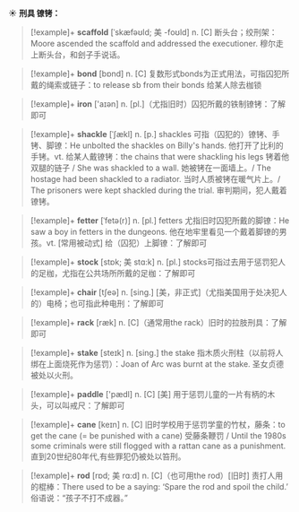 ☀ <span class="category">**刑具 镣铐：**</span>
>[!example]+ <span class="vocabulary">**scaffold**</span> [ˈskæfəʊld; 美 -foʊld]
> <span class="definition">n. [C] 断头台；绞刑架：</span>Moore ascended the scaffold and addressed the executioner. 穆尔走上断头台，和刽子手说话。

>[!example]+ <span class="vocabulary">**bond**</span> [bɒnd] 
> <span class="definition">n. [C] 复数形式bonds为正式用法，可指囚犯所戴的绳索或链子：</span>to release sb from their bonds 给某人除去枷锁

>[!example]+ <span class="vocabulary">**iron**</span> ['aɪən] 
> <span class="definition">n. [pl.]（尤指旧时）囚犯所戴的铁制镣铐：</span>了解即可
           
>[!example]+ <span class="vocabulary">**shackle**</span> [ˈʃækl]
> <span class="definition">n. [p.] shackles 可指（囚犯的）镣铐、手铐、脚镣：</span>He unbolted the shackles on Billy's hands. 他打开了比利的手铐。<span class="definition">vt. 给某人戴镣铐：</span>the chains that were shackling his legs 铐着他双腿的链子 / She was shackled to a wall. 她被铐在一面墙上。/ The hostage had been shackled to a radiator. 当时人质被铐在暖气片上。/ The prisoners were kept shackled during the trial. 审判期间，犯人戴着镣铐。

>[!example]+ <span class="vocabulary">**fetter**</span> [ˈfetə(r)]
> <span class="definition">n. [pl.] fetters 尤指旧时囚犯所戴的脚镣：</span>He saw a boy in fetters in the dungeons. 他在地牢里看见一个戴着脚镣的男孩。<span class="definition">vt. [常用被动式] 给（囚犯）上脚镣：</span>了解即可
           
>[!example]+ <span class="vocabulary">**stock**</span> [stɒk; 美 stɑ:k]
> <span class="definition">n. [pl.] stocks可指过去用于惩罚犯人的足枷，尤指在公共场所所戴的足枷：</span>了解即可

>[!example]+ <span class="vocabulary">**chair**</span> [tʃeə] 
> <span class="definition">n. [sing.] [美，非正式]（尤指美国用于处决犯人的）电椅；也可指此种电刑：</span>了解即可
           
>[!example]+ <span class="vocabulary">**rack**</span> [ræk]
> <span class="definition">n. [C]（通常用the rack）旧时的拉肢刑具：</span>了解即可
           
>[!example]+ <span class="vocabulary">**stake**</span> [steɪk]
> <span class="definition">n. [sing.] the stake 指木质火刑柱（以前将人绑在上面烧死作为惩罚）：</span>Joan of Arc was burnt at the stake. 圣女贞德被处以火刑。

>[!example]+ <span class="vocabulary">**paddle**</span> ['pædl] 
> <span class="definition">n. [C] [美] 用于惩罚儿童的一片有柄的木头，可以叫戒尺：</span>了解即可
            
>[!example]+ <span class="vocabulary">**cane**</span> [keɪn]
> <span class="definition">n. [C] 旧时学校用于惩罚学童的竹杖，藤条：</span>to get the cane (= be punished with a cane) 受藤条鞭罚 / Until the 1980s some criminals were still flogged with a rattan cane as a punishment. 直到20世纪80年代,有些罪犯仍被处以笞刑。

>[!example]+ <span class="vocabulary">**rod**</span> [rɒd; 美 rɑ:d]
> <span class="definition">n. [C]（也可用the rod）[旧时] 责打人用的棍棒：</span>There used to be a saying: ‘Spare the rod and spoil the child.’ 俗语说：“孩子不打不成器。”
           


